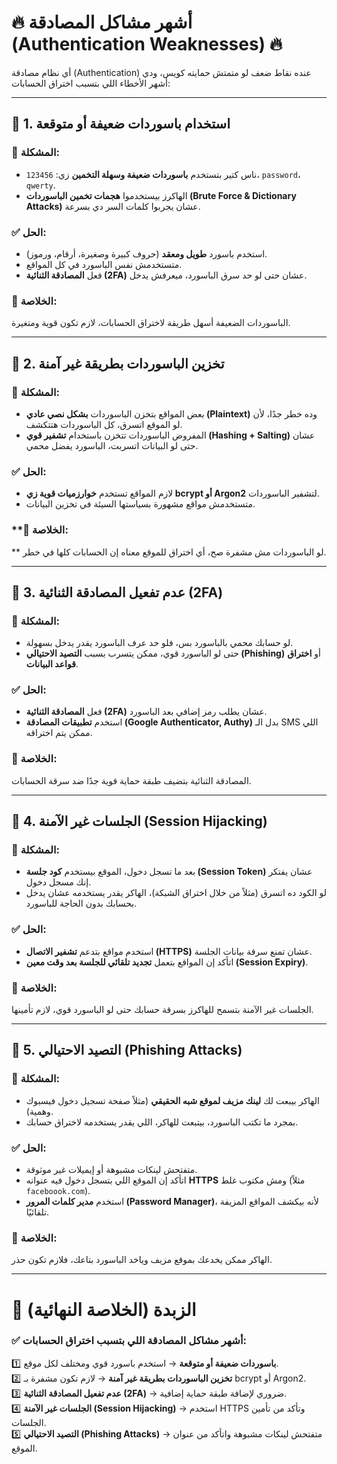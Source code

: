 # **🔥 أشهر مشاكل المصادقة (Authentication Weaknesses) 🔥**

أي نظام مصادقة (Authentication) عنده نقاط ضعف لو متمتش حمايته كويس، ودي أشهر الأخطاء اللي بتسبب اختراق الحسابات:

---

## **🔹 1. استخدام باسوردات ضعيفة أو متوقعة**

### 📌 المشكلة:

- ناس كتير بتستخدم **باسوردات ضعيفة وسهلة التخمين** زي: `123456`، `password`، `qwerty`.
- الهاكرز بيستخدموا **هجمات تخمين الباسوردات (Brute Force & Dictionary Attacks)** عشان يجربوا كلمات السر دي بسرعة.

### ✅ الحل:

- استخدم باسورد **طويل ومعقد** (حروف كبيرة وصغيرة، أرقام، ورموز).
- متستخدمش نفس الباسورد في كل المواقع.
- فعل **المصادقة الثنائية (2FA)** عشان حتى لو حد سرق الباسورد، ميعرفش يدخل.

### **📝 الخلاصة:** 
الباسوردات الضعيفة أسهل طريقة لاختراق الحسابات، لازم تكون قوية ومتغيرة.

---

## **🔹 2. تخزين الباسوردات بطريقة غير آمنة**

### 📌 المشكلة:

- بعض المواقع بتخزن الباسوردات **بشكل نصي عادي (Plaintext)** وده خطر جدًا، لأن لو الموقع اتسرق، كل الباسوردات هتتكشف.
- المفروض الباسوردات تتخزن باستخدام **تشفير قوي (Hashing + Salting)** عشان حتى لو البيانات اتسربت، الباسورد يفضل محمي.

### ✅ الحل:

- لازم المواقع تستخدم **خوارزميات قوية زي bcrypt أو Argon2** لتشفير الباسوردات.
- متستخدمش مواقع مشهورة بسياستها السيئة في تخزين البيانات.

### **📝 الخلاصة:
** لو الباسوردات مش مشفرة صح، أي اختراق للموقع معناه إن الحسابات كلها في خطر.

---

## **🔹 3. عدم تفعيل المصادقة الثنائية (2FA)**

### 📌 المشكلة:

- لو حسابك محمي بالباسورد بس، فلو حد عرف الباسورد يقدر يدخل بسهولة.
- حتى لو الباسورد قوي، ممكن يتسرب بسبب **التصيد الاحتيالي (Phishing)** أو **اختراق قواعد البيانات**.

### ✅ الحل:

- فعل **المصادقة الثنائية (2FA)** عشان يطلب رمز إضافي بعد الباسورد.
- استخدم **تطبيقات المصادقة (Google Authenticator, Authy)** بدل الـ SMS اللي ممكن يتم اختراقه.

### **📝 الخلاصة:**
المصادقة الثنائية بتضيف طبقة حماية قوية جدًا ضد سرقة الحسابات.

---

## **🔹 4. الجلسات غير الآمنة (Session Hijacking)**

### 📌 المشكلة:

- بعد ما تسجل دخول، الموقع بيستخدم **كود جلسة (Session Token)** عشان يفتكر إنك مسجل دخول.
- لو الكود ده اتسرق (مثلاً من خلال اختراق الشبكة)، الهاكر يقدر يستخدمه عشان يدخل بحسابك بدون الحاجة للباسورد.

### ✅ الحل:

- استخدم مواقع بتدعم **تشفير الاتصال (HTTPS)** عشان تمنع سرقة بيانات الجلسة.
- اتأكد إن المواقع بتعمل **تجديد تلقائي للجلسة بعد وقت معين (Session Expiry)**.

### **📝 الخلاصة:** 
الجلسات غير الآمنة بتسمح للهاكرز بسرقة حسابك حتى لو الباسورد قوي، لازم تأمينها.

---

## **🔹 5. التصيد الاحتيالي (Phishing Attacks)**

### 📌 المشكلة:

- الهاكر بيبعت لك **لينك مزيف لموقع شبه الحقيقي** (مثلاً صفحة تسجيل دخول فيسبوك وهمية).
- بمجرد ما تكتب الباسورد، بيتبعت للهاكر، اللي يقدر يستخدمه لاختراق حسابك.

### ✅ الحل:

- متفتحش لينكات مشبوهة أو إيميلات غير موثوقة.
- اتأكد إن الموقع اللي بتسجل دخول فيه عنوانه **HTTPS** ومش مكتوب غلط (مثلاً `faceboook.com`).
- استخدم **مدير كلمات المرور (Password Manager)**، لأنه بيكشف المواقع المزيفة تلقائيًا.

### **📝 الخلاصة:**
الهاكر ممكن يخدعك بموقع مزيف وياخد الباسورد بتاعك، فلازم تكون حذر.

---

# **🎯 الزبدة (الخلاصة النهائية)**

### ✅ أشهر مشاكل المصادقة اللي بتسبب اختراق الحسابات:  
1️⃣ **باسوردات ضعيفة أو متوقعة** → استخدم باسورد قوي ومختلف لكل موقع.  
2️⃣ **تخزين الباسوردات بطريقة غير آمنة** → لازم تكون مشفرة بـ bcrypt أو Argon2.  
3️⃣ **عدم تفعيل المصادقة الثنائية (2FA)** → ضروري لإضافة طبقة حماية إضافية.  
4️⃣ **الجلسات غير الآمنة (Session Hijacking)** → استخدم HTTPS وتأكد من تأمين الجلسات.  
5️⃣ **التصيد الاحتيالي (Phishing Attacks)** → متفتحش لينكات مشبوهة واتأكد من عنوان الموقع.
